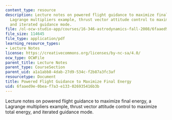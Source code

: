 ```yaml
---
content_type: resource
description: Lecture notes on powered flight guidance to maximize final energy, a
  Lagrange multipliers example, thrust vector attitude control to maximize total energy,
  and iterated guidance mode.
file: /ol-ocw-studio-app/courses/16-346-astrodynamics-fall-2008/6faaed9e0beaf7a3e133026935416b3b_lec_32.pdf
file_size: 114645
file_type: application/pdf
learning_resource_types:
- Lecture Notes
license: https://creativecommons.org/licenses/by-nc-sa/4.0/
ocw_type: OCWFile
parent_title: Lecture Notes
parent_type: CourseSection
parent_uid: a1a1abb8-4dab-27d9-534c-f2b87a3fc3af
resourcetype: Document
title: Powered Flight Guidance to Maximize Final Energy
uid: 6faaed9e-0bea-f7a3-e133-026935416b3b
---
```

Lecture notes on powered flight guidance to maximize final energy, a Lagrange multipliers example, thrust vector attitude control to maximize total energy, and iterated guidance mode.
